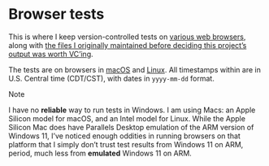 # Browser tests

This is where I keep version-controlled tests on [various web browsers](/browsers.md), along with [the files I originally maintained before deciding this project’s output was worth VC’ing](/pre-git).

The tests are on browsers in [macOS](/macos-2023-mac-studio.md) and [Linux](/fedora-linux-2017-imac.md). All timestamps within are in U.S. Central time (CDT/CST), with dates in `yyyy-mm-dd` format.

> [!NOTE]
> I have no **reliable** way to run tests in Windows. I am using Macs: an Apple Silicon model for macOS, and an Intel model for Linux. While the Apple Silicon Mac does have Parallels Desktop emulation of the ARM version of Windows 11, I’ve noticed enough oddities in running browsers on that platform that I simply don’t trust test results from Windows 11 on ARM, period, much less from **emulated** Windows 11 on ARM.